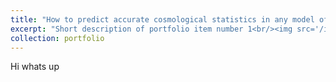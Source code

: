 ```yaml
---
title: "How to predict accurate cosmological statistics in any model of gravity"
excerpt: "Short description of portfolio item number 1<br/><img src='/images/500x300.png'>"
collection: portfolio
---
```


Hi whats up
